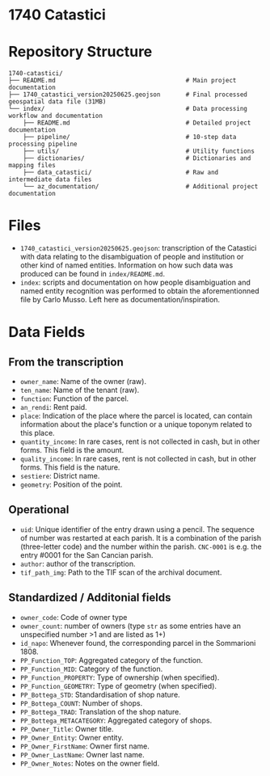 # 1740 Catastici

# Repository Structure

```plaintext
1740-catastici/
├── README.md                                    # Main project documentation
├── 1740_catastici_version20250625.geojson       # Final processed geospatial data file (31MB)
└── index/                                       # Data processing workflow and documentation
    ├── README.md                                # Detailed project documentation
    ├── pipeline/                                # 10-step data processing pipeline
    ├── utils/                                   # Utility functions
    ├── dictionaries/                            # Dictionaries and mapping files
    ├── data_catastici/                          # Raw and intermediate data files
    └── az_documentation/                        # Additional project documentation
```


# Files
* `1740_catastici_version20250625.geojson`: transcription of the Catastici with data relating to the disambiguation of people and institution or other kind of named entities. Information on how such data was produced can be found in `index/README.md`.
* `index`: scripts and documentation on how people disambiguation and named entity recognition was performed to obtain the aforementionned file by Carlo Musso. Left here as documentation/inspiration.


# Data Fields

## From the transcription

-  `owner_name`: Name of the owner (raw).
-  `ten_name`: Name of the tenant (raw).
-  `function`: Function of the parcel.
-  `an_rendi`: Rent paid.
-  `place`: Indication of the place where the parcel is located, can contain information about the place's function or a unique toponym related to this place.
- `quantity_income`: In rare cases, rent is not collected in cash, but in other forms. This field is the amount.
- `quality_income`: In rare cases, rent is not collected in cash, but in other forms. This field is the nature.
- `sestiere`: District name.
- `geometry`: Position of the point.

  
## Operational

- `uid`: Unique identifier of the entry drawn using a pencil. The sequence of number was restarted at each parish. It is a combination of the parish (three-letter code) and the number within the parish. `CNC-0001` is e.g. the entry #0001 for the San Cancian parish.
- `author`: author of the transcription.
- `tif_path_img`: Path to the TIF scan of the archival document.

## Standardized / Additonial fields

- `owner_code`: Code of owner type
- `owner_count`: number of owners (type `str` as some entries have an unspecified number >1 and are listed as 1+)
- `id_napo`: Whenever found, the corresponding parcel in the Sommarioni 1808.
- `PP_Function_TOP`: Aggregated category of the function.
- `PP_Function_MID`: Category of the function.
- `PP_Function_PROPERTY`: Type of ownership (when specified).
- `PP_Function_GEOMETRY`: Type of geometry (when specified).
- `PP_Bottega_STD`: Standardisation of shop nature.
- `PP_Bottega_COUNT`: Number of shops.
- `PP_Bottega_TRAD`: Translation of the shop nature.
- `PP_Bottega_METACATEGORY`: Aggregated category of shops.
- `PP_Owner_Title`: Owner title.
- `PP_Owner_Entity`: Owner entity.
- `PP_Owner_FirstName`: Owner first name.
- `PP_Owner_LastName`: Owner last name.
- `PP_Owner_Notes`: Notes on the owner field.
